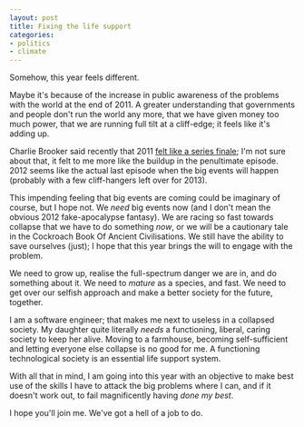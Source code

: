 ```yaml
---
layout: post
title: Fixing the life support
categories:
- politics
- climate
---
```

Somehow, this year feels different.

Maybe it's because of the increase in public awareness of the problems with the world at the end of 2011. A greater understanding that governments and people don't run the world any more, that we have given money too much power, that we are running full tilt at a cliff-edge; it feels like it's adding up.

Charlie Brooker said recently that 2011 [felt like a series finale](https://www.guardian.co.uk/commentisfree/2011/dec/11/charlie-brooker-2011-season-finale); I'm not sure about that, it felt to me more like the buildup in the penultimate episode. 2012 seems like the actual last episode when the big events will happen (probably with a few cliff-hangers left over for 2013).

This impending feeling that big events are coming could be imaginary of course, but I hope not. We *need* big events now (and I don't mean the obvious 2012 fake-apocalypse fantasy). We are racing so fast towards collapse that we have to do something *now*, or we will be a cautionary tale in the Cockroach Book Of Ancient Civilisations. We still have the ability to save ourselves (just); I hope that this year brings the will to engage with the problem.

We need to grow up, realise the full-spectrum danger we are in, and do something about it. We need to *mature* as a species, and fast. We need to get over our selfish approach and make a better society for the future, together.

I am a software engineer; that makes me next to useless in a collapsed society. My daughter quite literally *needs* a functioning, liberal, caring society to keep her alive. Moving to a farmhouse, becoming self-sufficient and letting everyone else collapse is no good for me. A functioning technological society is an essential life support system.

With all that in mind, I am going into this year with an objective to make best use of the skills I have to attack the big problems where I can, and if it doesn't work out, to fail magnificently having *done my best*.

I hope you'll join me. We've got a hell of a job to do.
